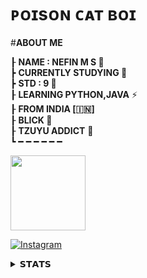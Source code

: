 #  ᴘᴏɪsᴏɴ ᴄᴀᴛ ʙᴏɪ 
#<b>**ABOUT ME** </b>




┠ **NAME : NEFIN M S 🧸**                          
┣  **CURRENTLY STUDYING  🍫**                   
┣  **STD : 9 🌈**            
┠  **LEARNING PYTHON,JAVA** ⚡️                            
┠  **FROM INDIA [🇮🇳]**                            
┠  **BLICK  💜**                         
┠  **TZUYU ADDICT** 💝                        
┗ ━ ━ ━ ━ ━ ━ 

<p align="left"><a href="https://t.me/cat_of_tg"><img src="https://telegra.ph/file/dcdc38baafe91f7765426.jpg" width="120"></a></p> 

[![Instagram](https://img.shields.io/badge/INSTAGRAM-%23E4405F.svg?style=for-the-badge&logo=Instagram&logoColor=white)](https://instagram.com/_cat_boi._)

<details><summary>𝗦𝗧𝗔𝗧𝗦 </summary>


 [![cat-of-tg's GitHub stats](https://github-readme-stats.vercel.app/api?username=Cat-of-tg&theme=chartreuse-dark&show_icons=true)](https://github.com/cat-of-tg/github-readme-stats)
 </details>
